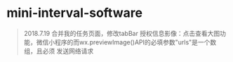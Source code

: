 # mini-interval-software
>2018.7.19 合并我的任务页面，修改tabBar
>授权信息影像：点击查看大图功能，微信小程序的而wx.previewImage()API的必填参数"urls"是一个数组，且必须
>发送网络请求